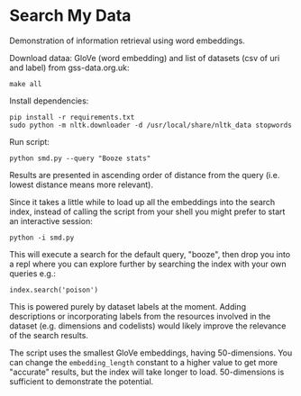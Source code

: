 # Search My Data

Demonstration of information retrieval using word embeddings.

Download dataa: GloVe (word embedding) and list of datasets (csv of uri and label) from gss-data.org.uk:

```
make all
```

Install dependencies:

```
pip install -r requirements.txt
sudo python -m nltk.downloader -d /usr/local/share/nltk_data stopwords
```

Run script:

```
python smd.py --query "Booze stats"
```

Results are presented in ascending order of distance from the query (i.e. lowest distance means more relevant).

Since it takes a little while to load up all the embeddings into the search index, instead of calling the script from your shell you might prefer to start an interactive session:

```
python -i smd.py
```

This will execute a search for the default query, "booze", then drop you into a repl where you can explore further by searching the index with your own queries e.g.:

```
index.search('poison')
```

This is powered purely by dataset labels at the moment. Adding descriptions or incorporating labels from the resources involved in the dataset (e.g. dimensions and codelists) would likely improve the relevance of the search results.

The script uses the smallest GloVe embeddings, having 50-dimensions. You can change the `embedding_length` constant to a higher value to get more "accurate" results, but the index will take longer to load. 50-dimensions is sufficient to demonstrate the potential.
